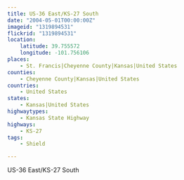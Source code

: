 ```yaml
---
title: US-36 East/KS-27 South
date: "2004-05-01T00:00:00Z"
imageid: "1319894531"
flickrid: "1319894531"
location:
    latitude: 39.755572
    longitude: -101.756106
places:
    - St. Francis|Cheyenne County|Kansas|United States
counties:
    - Cheyenne County|Kansas|United States
countries:
    - United States
states:
    - Kansas|United States
highwaytypes:
    - Kansas State Highway
highways:
    - KS-27
tags:
    - Shield

---
```

US-36 East/KS-27 South
